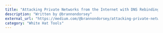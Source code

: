 ```yaml
---
title: "Attacking Private Networks from the Internet with DNS Rebinding"
description: "Written by @brannondorsey"
external_url: "https://medium.com/@brannondorsey/attacking-private-networks-from-the-internet-with-dns-rebinding-ea7098a2d325"
category: "White Hat Tools"
---
```


